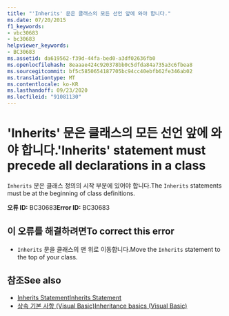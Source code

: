```yaml
---
title: "'Inherits' 문은 클래스의 모든 선언 앞에 와야 합니다."
ms.date: 07/20/2015
f1_keywords:
- vbc30683
- bc30683
helpviewer_keywords:
- BC30683
ms.assetid: da619562-f39d-44fa-bed0-a3df02636fb0
ms.openlocfilehash: 8eaaae424c920378bb0c5dfda84a735a3c6fbea8
ms.sourcegitcommit: bf5c5850654187705bc94cc40ebfb62fe346ab02
ms.translationtype: MT
ms.contentlocale: ko-KR
ms.lasthandoff: 09/23/2020
ms.locfileid: "91081130"
---
```

# <a name="inherits-statement-must-precede-all-declarations-in-a-class"></a><span data-ttu-id="eee23-102">'Inherits' 문은 클래스의 모든 선언 앞에 와야 합니다.</span><span class="sxs-lookup"><span data-stu-id="eee23-102">'Inherits' statement must precede all declarations in a class</span></span>

<span data-ttu-id="eee23-103">`Inherits` 문은 클래스 정의의 시작 부분에 있어야 합니다.</span><span class="sxs-lookup"><span data-stu-id="eee23-103">The `Inherits` statements must be at the beginning of class definitions.</span></span>  
  
 <span data-ttu-id="eee23-104">**오류 ID:** BC30683</span><span class="sxs-lookup"><span data-stu-id="eee23-104">**Error ID:** BC30683</span></span>  
  
## <a name="to-correct-this-error"></a><span data-ttu-id="eee23-105">이 오류를 해결하려면</span><span class="sxs-lookup"><span data-stu-id="eee23-105">To correct this error</span></span>  
  
- <span data-ttu-id="eee23-106">`Inherits` 문을 클래스의 맨 위로 이동합니다.</span><span class="sxs-lookup"><span data-stu-id="eee23-106">Move the `Inherits` statement to the top of your class.</span></span>  
  
## <a name="see-also"></a><span data-ttu-id="eee23-107">참조</span><span class="sxs-lookup"><span data-stu-id="eee23-107">See also</span></span>

- [<span data-ttu-id="eee23-108">Inherits Statement</span><span class="sxs-lookup"><span data-stu-id="eee23-108">Inherits Statement</span></span>](../language-reference/statements/inherits-statement.md)
- [<span data-ttu-id="eee23-109">상속 기본 사항 (Visual Basic)</span><span class="sxs-lookup"><span data-stu-id="eee23-109">Inheritance basics (Visual Basic)</span></span>](../programming-guide/language-features/objects-and-classes/inheritance-basics.md)
